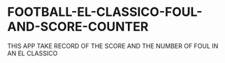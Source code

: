 # FOOTBALL-EL-CLASSICO-FOUL-AND-SCORE-COUNTER
THIS APP TAKE RECORD OF THE SCORE AND THE NUMBER OF FOUL IN AN EL CLASSICO
